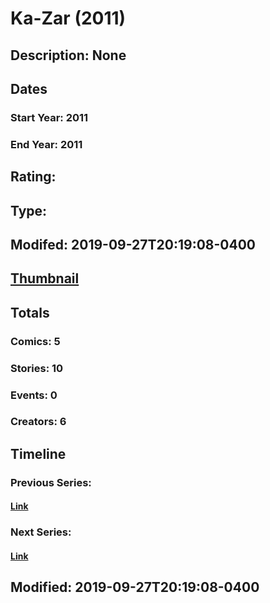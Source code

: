 # Ka-Zar (2011)
## Description: None
## Dates
### Start Year: 2011
### End Year: 2011
## Rating: 
## Type: 
## Modifed: 2019-09-27T20:19:08-0400
## [Thumbnail](http://i.annihil.us/u/prod/marvel/i/mg/9/b0/5d8e6eb028b92.jpg)
## Totals
### Comics: 5
### Stories: 10
### Events: 0
### Creators: 6
## Timeline
### Previous Series: 
#### [Link]()
### Next Series: 
#### [Link]()
## Modified: 2019-09-27T20:19:08-0400